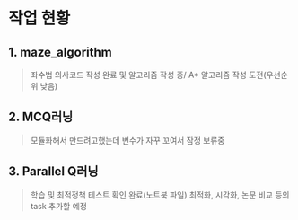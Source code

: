 # 작업 현황

## 1. maze_algorithm
> 좌수법 의사코드 작성 완료 및 알고리즘 작성 중/ A* 알고리즘 작성 도전(우선순위 낮음)

## 2. MCQ러닝
> 모듈화해서 만드려고했는데 변수가 자꾸 꼬여서 잠정 보류중

## 3. Parallel Q러닝
> 학습 및 최적정책 테스트 확인 완료(노트북 파일)
> 최적화, 시각화, 논문 비교 등의 task 추가할 예정
